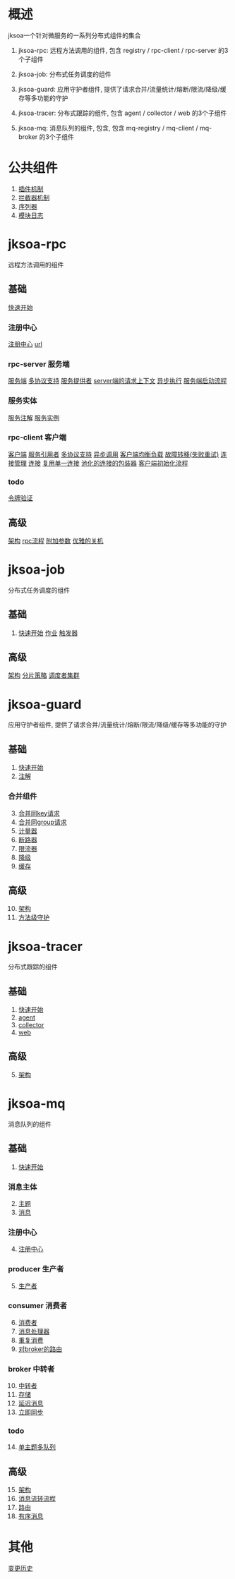 # 概述

jksoa一个针对微服务的一系列分布式组件的集合

1. jksoa-rpc: 远程方法调用的组件, 包含 registry / rpc-client / rpc-server 的3个子组件

2. jksoa-job: 分布式任务调度的组件

3. jksoa-guard: 应用守护者组件, 提供了请求合并/流量统计/熔断/限流/降级/缓存等多功能的守护

4. jksoa-tracer: 分布式跟踪的组件, 包含 agent / collector / web 的3个子组件

5. jksoa-mq: 消息队列的组件, 包含, 包含 mq-registry / mq-client / mq-broker 的3个子组件


# 公共组件
1. [插件机制](doc/common/plugin.md)
2. [拦截器机制](doc/common/interceptor.md)
3. [序列器](doc/common/serializer.md)
4. [模块日志](doc/common/log.md)

# jksoa-rpc

远程方法调用的组件

## 基础
[快速开始](doc/rpc/getting_started.md)

### 注册中心
[注册中心](doc/rpc/registry/registry.md)
[url](doc/rpc/registry/url.md)

### rpc-server 服务端
[服务端](doc/rpc/server/server.md)
[多协议支持](doc/rpc/server/protocol.md)
[服务提供者](doc/rpc/server/provider.md)
[server端的请求上下文](doc/rpc/server/context.md)
[异步执行](doc/rpc/server/async-execute.md)
[服务端启动流程](doc/rpc/server/start-flow.md)

### 服务实体
[服务注解](doc/rpc/service/annotation.md)
[服务实例](doc/rpc/service/instance.md)

### rpc-client 客户端

[客户端](doc/rpc/client/client.md)
[服务引用者](doc/rpc/client/referer.md)
[多协议支持](doc/rpc/client/protocol.md)
[异步调用](doc/rpc/client/async-call.md)
[客户端均衡负载](doc/rpc/client/load_balancer.md)
[故障转移(失败重试)](doc/rpc/client/failover.md)
[连接管理](doc/rpc/client/connnection_manage.md)
[连接](doc/rpc/client/connection.md)
[复用单一连接](doc/rpc/client/reuse-connection.md)
[池化的连接的包装器](doc/rpc/client/pooled-connection.md)
[客户端初始化流程](doc/rpc/client/init-flow.md)

### todo
[令牌验证](doc/rpc/todo/token-authorization.md)

## 高级
[架构](doc/rpc/architecture.md)
[rpc流程](doc/rpc/rpc-flow.md)
[附加参数](doc/rpc/common/attachment.md)
[优雅的关机](doc/rpc/common/graceful-shutdown.md)

# jksoa-job

分布式任务调度的组件

## 基础
1. [快速开始](doc/job/getting_started.md)
[作业](doc/job/job.md)
[触发器](doc/job/trigger.md)

## 高级
[架构](doc/job/architecture.md)
[分片策略](doc/job/sharding_strategy.md)
[调度者集群](doc/job/cluster.md)

# jksoa-guard

应用守护者组件, 提供了请求合并/流量统计/熔断/限流/降级/缓存等多功能的守护

## 基础
1. [快速开始](doc/guard/getting_started.md)
2. [注解](doc/guard/annotation.md)

### 合并组件
3. [合并同key请求](doc/guard/key_combiner.md)
4. [合并同group请求](doc/guard/group_combiner.md)
5. [计量器](doc/guard/measure.md)
6. [断路器](doc/guard/circuit_breaker.md)
7. [限流器](doc/guard/rate_limiter.md)
8. [降级](doc/guard/degrade.md)
9. [缓存](doc/guard/cache.md)

## 高级
10. [架构](doc/guard/architecture.md)
11. [方法级守护](doc/guard/method_guard.md)

# jksoa-tracer

分布式跟踪的组件

## 基础
1. [快速开始](doc/tracer/getting_started.md)
2. [agent](doc/tracer/agent.md)
3. [collector](doc/tracer/collector.md)
4. [web](doc/tracer/web.md)

## 高级
5. [架构](doc/tracer/architecture.md)

# jksoa-mq

消息队列的组件

## 基础
1. [快速开始](doc/mq/getting_started.md)

### 消息主体
2. [主题](doc/mq/message/topic.md)
3. [消息](doc/mq/message/message.md)

### 注册中心
4. [注册中心](doc/mq/registry.md)

### producer 生产者
5. [生产者](doc/mq/producer.md)

### consumer 消费者
6. [消费者](doc/mq/consumer/consumer.md)
7. [消息处理器](doc/mq/consumer/handler.md)
8. [重复消费](doc/mq/consumer/duplication.md)
9. [对broker的路由](doc/mq/consumer/route2broker.md)

### broker 中转者
10. [中转者](doc/mq/broker/broker.md)
11. [存储](doc/mq/broker/storage.md)
12. [延迟消息](doc/mq/broker/delay_message.md)
13. [立即同步](doc/mq/broker/immediate_sync.md)

### todo
14. [单主题多队列](doc/mq/todo/topic-queues.md)

## 高级
15. [架构](doc/mq/architecture.md)
16. [消息流转流程](doc/mq/mq-flow.md)
17. [路由](doc/mq/route.md)
18. [有序消息](doc/mq/ordered_message.md)

# 其他
[变更历史](doc/changelog.md)